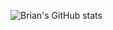 ![Brian's GitHub stats](https://github-readme-stats.vercel.app/api?username=bdwest17&count_private=true)
